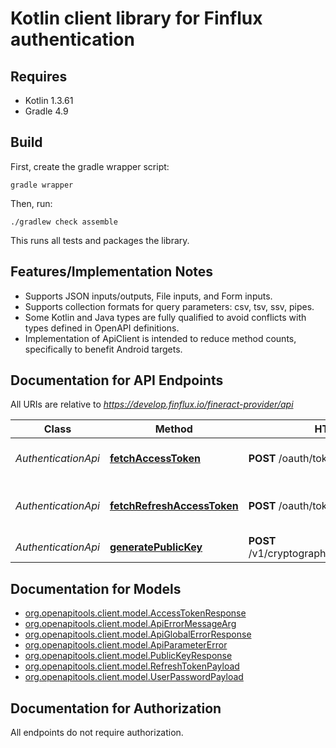 # Kotlin client library for Finflux authentication

## Requires

* Kotlin 1.3.61
* Gradle 4.9

## Build

First, create the gradle wrapper script:

```
gradle wrapper
```

Then, run:

```
./gradlew check assemble
```

This runs all tests and packages the library.

## Features/Implementation Notes

* Supports JSON inputs/outputs, File inputs, and Form inputs.
* Supports collection formats for query parameters: csv, tsv, ssv, pipes.
* Some Kotlin and Java types are fully qualified to avoid conflicts with types defined in OpenAPI definitions.
* Implementation of ApiClient is intended to reduce method counts, specifically to benefit Android targets.

<a name="documentation-for-api-endpoints"></a>
## Documentation for API Endpoints

All URIs are relative to *https://develop.finflux.io/fineract-provider/api*

Class | Method | HTTP request | Description
------------ | ------------- | ------------- | -------------
*AuthenticationApi* | [**fetchAccessToken**](docs/AuthenticationApi.md#fetchaccesstoken) | **POST** /oauth/token | Fetch Access Token
*AuthenticationApi* | [**fetchRefreshAccessToken**](docs/AuthenticationApi.md#fetchrefreshaccesstoken) | **POST** /oauth/tokens | Fetch Refresh Access Token
*AuthenticationApi* | [**generatePublicKey**](docs/AuthenticationApi.md#generatepublickey) | **POST** /v1/cryptography/login/generatepublickey | Generate Public Key


<a name="documentation-for-models"></a>
## Documentation for Models

 - [org.openapitools.client.model.AccessTokenResponse](docs/AccessTokenResponse.md)
 - [org.openapitools.client.model.ApiErrorMessageArg](docs/ApiErrorMessageArg.md)
 - [org.openapitools.client.model.ApiGlobalErrorResponse](docs/ApiGlobalErrorResponse.md)
 - [org.openapitools.client.model.ApiParameterError](docs/ApiParameterError.md)
 - [org.openapitools.client.model.PublicKeyResponse](docs/PublicKeyResponse.md)
 - [org.openapitools.client.model.RefreshTokenPayload](docs/RefreshTokenPayload.md)
 - [org.openapitools.client.model.UserPasswordPayload](docs/UserPasswordPayload.md)


<a name="documentation-for-authorization"></a>
## Documentation for Authorization

All endpoints do not require authorization.
